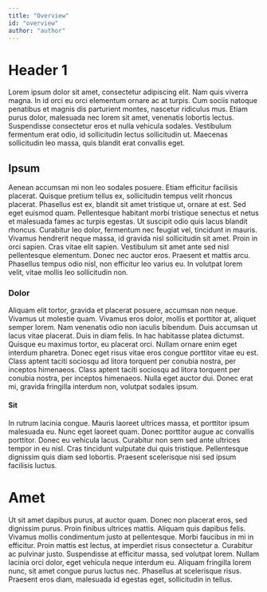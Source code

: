 ```yaml
---
title: "Overview"
id: "overview" 
author: "author"
---
```


# Header 1
Lorem ipsum dolor sit amet, consectetur adipiscing elit. Nam quis viverra magna. In id orci eu orci elementum ornare ac at turpis. Cum sociis natoque penatibus et magnis dis parturient montes, nascetur ridiculus mus. Etiam purus dolor, malesuada nec lorem sit amet, venenatis lobortis lectus. Suspendisse consectetur eros et nulla vehicula sodales. Vestibulum fermentum erat odio, id sollicitudin lectus sollicitudin ut. Maecenas sollicitudin leo massa, quis blandit erat convallis eget.

## Ipsum
Aenean accumsan mi non leo sodales posuere. Etiam efficitur facilisis placerat. Quisque pretium tellus ex, sollicitudin tempus velit rhoncus placerat. Phasellus est ex, blandit sit amet tristique ut, ornare at est. Sed eget euismod quam. Pellentesque habitant morbi tristique senectus et netus et malesuada fames ac turpis egestas. Ut suscipit odio quis lacus blandit rhoncus. Curabitur leo dolor, fermentum nec feugiat vel, tincidunt in mauris. Vivamus hendrerit neque massa, id gravida nisl sollicitudin sit amet. Proin in orci sapien. Cras vitae elit sapien. Vestibulum sit amet ante sed nisl pellentesque elementum. Donec nec auctor eros. Praesent et mattis arcu. Phasellus tempus odio nisl, non efficitur leo varius eu. In volutpat lorem velit, vitae mollis leo sollicitudin non.

### Dolor
Aliquam elit tortor, gravida et placerat posuere, accumsan non neque. Vivamus ut molestie quam. Vivamus eros dolor, mollis et porttitor at, aliquet semper lorem. Nam venenatis odio non iaculis bibendum. Duis accumsan ut lacus vitae placerat. Duis in diam felis. In hac habitasse platea dictumst. Quisque eu maximus tortor, eu placerat orci. Nullam ornare enim eget interdum pharetra. Donec eget risus vitae eros congue porttitor vitae eu est. Class aptent taciti sociosqu ad litora torquent per conubia nostra, per inceptos himenaeos. Class aptent taciti sociosqu ad litora torquent per conubia nostra, per inceptos himenaeos. Nulla eget auctor dui. Donec erat mi, gravida fringilla interdum non, volutpat sodales ipsum.

#### Sit
In rutrum lacinia congue. Mauris laoreet ultrices massa, et porttitor ipsum malesuada eu. Nunc eget laoreet quam. Donec porttitor augue ac convallis porttitor. Donec eu vehicula lacus. Curabitur non sem sed ante ultrices tempor in eu nisl. Cras tincidunt vulputate dui quis tristique. Pellentesque dignissim quis diam sed lobortis. Praesent scelerisque nisi sed ipsum facilisis luctus.

# Amet
Ut sit amet dapibus purus, at auctor quam. Donec non placerat eros, sed dignissim purus. Proin finibus ultrices mattis. Aliquam quis dapibus felis. Vivamus mollis condimentum justo at pellentesque. Morbi faucibus in mi in efficitur. Proin mattis est lectus, at imperdiet risus consectetur a. Curabitur ac pulvinar justo. Suspendisse at efficitur massa, sed volutpat lorem. Nullam lacinia orci dolor, eget vehicula neque interdum eu. Aliquam fringilla lorem nunc, sit amet congue purus luctus nec. Phasellus at scelerisque risus. Praesent eros diam, malesuada id egestas eget, sollicitudin in tellus.
